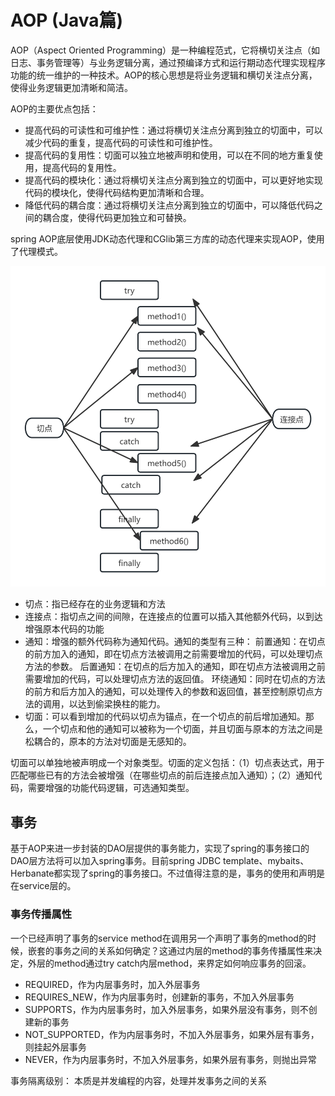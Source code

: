 # AOP (Java篇)
AOP（Aspect Oriented Programming）是一种编程范式，它将横切关注点（如日志、事务管理等）与业务逻辑分离，通过预编译方式和运行期动态代理实现程序功能的统一维护的一种技术。AOP的核心思想是将业务逻辑和横切关注点分离，使得业务逻辑更加清晰和简洁。

AOP的主要优点包括：
+ 提高代码的可读性和可维护性：通过将横切关注点分离到独立的切面中，可以减少代码的重复，提高代码的可读性和可维护性。
+ 提高代码的复用性：切面可以独立地被声明和使用，可以在不同的地方重复使用，提高代码的复用性。
+ 提高代码的模块化：通过将横切关注点分离到独立的切面中，可以更好地实现代码的模块化，使得代码结构更加清晰和合理。
+ 降低代码的耦合度：通过将横切关注点分离到独立的切面中，可以降低代码之间的耦合度，使得代码更加独立和可替换。

spring AOP底层使用JDK动态代理和CGlib第三方库的动态代理来实现AOP，使用了代理模式。

![alt text](aop.png)

+ 切点：指已经存在的业务逻辑和方法
+ 连接点：指切点之间的间隙，在连接点的位置可以插入其他额外代码，以到达增强原本代码的功能
+ 通知：增强的额外代码称为通知代码。通知的类型有三种：
前置通知：在切点的前方加入的通知，即在切点方法被调用之前需要增加的代码，可以处理切点方法的参数。
后置通知：在切点的后方加入的通知，即在切点方法被调用之前需要增加的代码，可以处理切点方法的返回值。
环绕通知：同时在切点的方法的前方和后方加入的通知，可以处理传入的参数和返回值，甚至控制原切点方法的调用，以达到偷梁换柱的能力。
+ 切面：可以看到增加的代码以切点为锚点，在一个切点的前后增加通知。那么，一个切点和他的通知可以被称为一个切面，并且切面与原本的方法之间是松耦合的，原本的方法对切面是无感知的。

切面可以单独地被声明成一个对象类型。切面的定义包括：（1）切点表达式，用于匹配哪些已有的方法会被增强（在哪些切点的前后连接点加入通知）；（2）通知代码，需要增强的功能代码逻辑，可选通知类型。

## 事务
基于AOP来进一步封装的DAO层提供的事务能力，实现了spring的事务接口的DAO层方法将可以加入spring事务。目前spring JDBC template、mybaits、Herbanate都实现了spring的事务接口。不过值得注意的是，事务的使用和声明是在service层的。

### 事务传播属性
一个已经声明了事务的service method在调用另一个声明了事务的method的时候，嵌套的事务之间的关系如何确定？这通过内层的method的事务传播属性来决定，外层的method通过try catch内层method，来界定如何响应事务的回滚。
+ REQUIRED，作为内层事务时，加入外层事务
+ REQUIRES_NEW，作为内层事务时，创建新的事务，不加入外层事务
+ SUPPORTS，作为内层事务时，加入外层事务，如果外层没有事务，则不创建新的事务
+ NOT_SUPPORTED，作为内层事务时，不加入外层事务，如果外层有事务，则挂起外层事务
+ NEVER，作为内层事务时，不加入外层事务，如果外层有事务，则抛出异常

事务隔离级别：
本质是并发编程的内容，处理并发事务之间的关系

